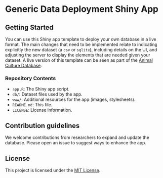# Generic Data Deployment Shiny App

## Getting Started

You can use this Shiny app template to deploy your own database in a live format. The main changes that need to be implemented relate to indicating explicitly the new dataset (a `csv` or `sqlite`), including details on the UI, and adjusting the server to display the elements that are needed given your dataset. A live version of this template can be seen as part of the [Animal Culture Database](https://github.com/datadiversitylab/ACDB).

### Repository Contents

- `app.R`: The Shiny app script.
- `db/`: Dataset files used by the app.
- `www/`: Additional resources for the app (images, stylesheets).
- `README.md`: This file.
- `LICENSE`: License information.

## Contribution guidelines

We welcome contributions from researchers to expand and update the database. Please open an issue to suggest ways to enhance the app.

## License

This project is licensed under the [MIT License](LICENSE).

